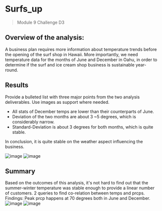 # Surfs_up
> Module 9 Challenge D3

## Overview of the analysis:

A business plan requires more information about temperature trends before the opening of the surf shop in Hawaii. More importantly, we need temperature data for the months of June and December in Oahu, in order to determine if the surf and ice cream shop business is sustainable year-round.

## Results

Provide a bulleted list with three major points from the two analysis deliverables. Use images as support where needed.
* All stats of December temps are lower than their counterparts of June.
* Deviation of the two months are about 3 ~5 degrees, which is considerably narrow. 
* Standard-Deviation is about 3 degrees for both months, which is quite stable.

In conclusion, it is quite stable on the weather aspect influencing the business.

![image](https://user-images.githubusercontent.com/48306359/131075988-3a0b4ea2-73db-4a69-a2a0-89f2b3fa5e17.png)
![image](https://user-images.githubusercontent.com/48306359/131076115-47d3f5f3-f3ce-482d-aaed-0f7276179743.png)

## Summary

Based on the outcomes of this analysis, it's not hard to find out that the summer-winter temperature was stable enough to provide a linear number of customers.
2 queries to find co-relation between temps and prcps. 
Findings: Peak prcp happens at 70 degrees both in June and December.
![image](https://user-images.githubusercontent.com/48306359/131089981-7d36eca2-65ad-415a-945e-69a0768adad0.png)
![image](https://user-images.githubusercontent.com/48306359/131090212-c36097b5-8354-4295-83b2-f6c2fc77fabf.png)
